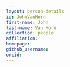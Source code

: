 ```yaml
---
layout: person-details
id: JohnVanHorn
first-name: John
last-name: Van Horn
collection: people
affiliation:
homepage:
github_username:
orcid:
---
```

